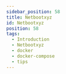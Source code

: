 ```yaml
---
sidebar_position: 58
title: Netbootxyz
id: Netbootxyz
position: 58
tags:
  - Introduction
  - Netbootxyz
  - docker
  - docker-compose
  - tips
---
```

